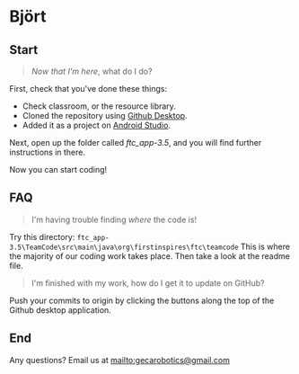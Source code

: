 # Björt

## Start
> _Now that I'm here_, what do I do?

First, check that you've done these things:

* Check classroom, or the resource library.
* Cloned the repository using [Github Desktop](https://desktop.github.com/).
* Added it as a project on [Android Studio](https://www.firstinspires.org/sites/default/files/uploads/resource_library/ftc/android-studio-tutorial.pdf).

Next, open up the folder called _ftc_app-3.5_, and you will find further instructions in there. 

Now you can start coding!

## FAQ
> I'm having trouble finding _where_ the code is! 

Try this directory:
`ftc_app-3.5\TeamCode\src\main\java\org\firstinspires\ftc\teamcode`
This is where the majority of our coding work takes place. Then take a look at the readme file.

> I'm finished with my work, how do I get it to update on GitHub?

Push your commits to origin by clicking the buttons along the top of the Github desktop application.

## End
Any questions? Email us at <mailto:gecarobotics@gmail.com>
